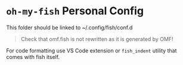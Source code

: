 `oh-my-fish` Personal Config
===

This folder should be linked to ~/.config/fish/conf.d

> Check that omf.fish is not rewritten as it is generated by OMF!

For code formatting use VS Code extension or `fish_indent` utility that
comes with fish itself.
